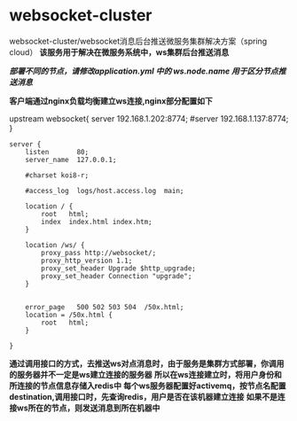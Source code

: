 # websocket-cluster
websocket-cluster/websocket消息后台推送微服务集群解决方案（spring cloud）
**该服务用于解决在微服务系统中，ws集群后台推送消息**

***部署不同的节点，请修改application.yml 中的 ws.node.name 用于区分节点推送消息***

**客户端通过nginx负载均衡建立ws连接,nginx部分配置如下**

upstream websocket{
        server 192.168.1.202:8774;
        #server 192.168.1.137:8774;
    }

    server {
        listen       80;
        server_name  127.0.0.1;

        #charset koi8-r;

        #access_log  logs/host.access.log  main;

        location / {
            root   html;
            index  index.html index.htm;
        }
        
        location /ws/ {
            proxy_pass http://websocket/;
            proxy_http_version 1.1;
            proxy_set_header Upgrade $http_upgrade;
            proxy_set_header Connection "upgrade";
        }
        

        error_page   500 502 503 504  /50x.html;
        location = /50x.html {
            root   html;
        }

    }
    
    
    
   **通过调用接口的方式，去推送ws对点消息时，由于服务是集群方式部署，你调用的服务器并不一定是ws建立连接的服务器**
   **所以在ws连接建立时，将用户身份和所连接的节点信息存储入redis中**
   **每个ws服务器配置好activemq，按节点名配置destination,调用接口时，先查询redis，用户是否在该机器建立连接**
   **如果不是连接ws所在的节点，则发送消息到所在机器中**
